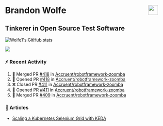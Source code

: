 Brandon Wolfe <a href="https://www.linkedin.com/in/brandon-wolfe1" target="_blank" rel="noreferrer"><img src="https://raw.githubusercontent.com/danielcranney/readme-generator/main/public/icons/socials/linkedin.svg" width="32" height="32" align="right"/></a>
==============================
Tinkerer in Open Source Test Software
-----------------------------

<p align="left"><a href="http://www.github.com/Wolfe1"><img src="https://github-readme-stats.vercel.app/api?username=Wolfe1&show_icons=true&hide=&count_private=true&title_color=0891b2&text_color=ffffff&icon_color=0891b2&bg_color=1c1917&hide_border=true&show_icons=true" alt="Wolfe1's GitHub stats" /></a></p>
<p align="left"><a href="http://www.github.com/Wolfe1"><img src="https://github-readme-streak-stats.herokuapp.com/?user=Wolfe1&stroke=ffffff&background=1c1917&ring=0891b2&fire=0891b2&currStreakNum=ffffff&currStreakLabel=0891b2&sideNums=ffffff&sideLabels=ffffff&dates=ffffff&hide_border=true" /></a></p>

### :zap: Recent Activity
<!--START_SECTION:activity-->
1. 🎉 Merged PR [#418](https://github.com/Accruent/robotframework-zoomba/pull/418) in [Accruent/robotframework-zoomba](https://github.com/Accruent/robotframework-zoomba)
2. 💪 Opened PR [#418](https://github.com/Accruent/robotframework-zoomba/pull/418) in [Accruent/robotframework-zoomba](https://github.com/Accruent/robotframework-zoomba)
3. ❌ Closed PR [#411](https://github.com/Accruent/robotframework-zoomba/pull/411) in [Accruent/robotframework-zoomba](https://github.com/Accruent/robotframework-zoomba)
4. 💪 Opened PR [#411](https://github.com/Accruent/robotframework-zoomba/pull/411) in [Accruent/robotframework-zoomba](https://github.com/Accruent/robotframework-zoomba)
5. 🎉 Merged PR [#409](https://github.com/Accruent/robotframework-zoomba/pull/409) in [Accruent/robotframework-zoomba](https://github.com/Accruent/robotframework-zoomba)
<!--END_SECTION:activity-->

### :newspaper: Articles
- [Scaling a Kubernetes Selenium Grid with KEDA](https://www.linkedin.com/pulse/scaling-kubernetes-selenium-grid-keda-brandon-wolfe)
